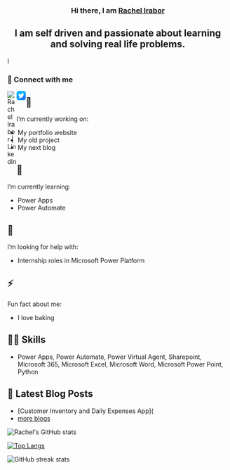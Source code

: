 <p align="center">
     
<h3 align="center">
</p>                  
     Hi there, I am <a href="https://www.Linkedln.com/in/rachelirabor/" target="_blank" rel="noreferrer">Rachel Irabor</a>
</h3>
<h2 align="center">
     I am self driven and passionate about learning and solving real life problems.

     
</h2>
I 

 ### 🤝 Connect with me 
<a href="https://www.linkedin.com/in/rachelirabor/"><img align="left" src="https//:raw.githubusercontent.com/Uchemena/Uchemena/main/images/linkedln.png" alt="Rachel Irabor | Linkedln" width="21px"/></a>
<a href="https://twitter.com/Richie4love"><img align="left" src="https://raw.githubusercontent.com/Uchemena/Uchemena/main/images/twitter.png" alt="Richie4love | Twitter" width="21px"/></a>


## 🔭 
I’m currently working on:

- My portfolio website
- My old project
- My next blog 

 
## 🌱 
I’m currently learning:

 - Power Apps 
 - Power Automate  

 
## 🤔
 I’m looking for help with:
  
- Internship roles in Microsoft Power Platform 


## ⚡ 
 Fun fact about me:
- I love baking 
 

## 👨‍💻 Skills
- Power Apps, Power Automate, Power Virtual Agent, Sharepoint, Microsoft 365, Microsoft Excel, Microsoft Word, Microsoft Power Point, Python



## 📖 Latest Blog Posts
- [Customer Inventory and Daily Expenses App](
- [more blogs](https://rachelirabor8.medium.com/)

![Rachel's GitHub stats](https://github-readme-stats.vercel.app/api?username=uchemena&theme=radical&show_icons=true)


[![Top Langs](https://github-readme-stats.vercel.app/api/top-langs/?username=Uchemena)](https://github.com/anuraghazra/github-readme-stats)

![GitHub streak stats](https://github-readme-streak-stats.herokuapp.com/?user=Uchemena)  

